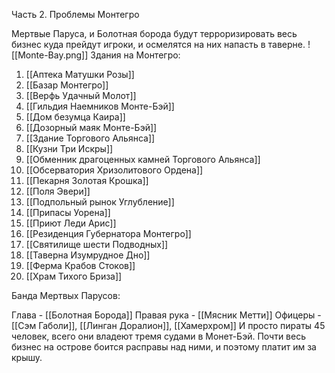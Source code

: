 Часть 2. Проблемы Монтегро

Мертвые Паруса, и Болотная борода будут терроризировать весь бизнес куда прейдут игроки, и осмелятся на них напасть в таверне.
![[Monte-Bay.png]]
Здания на Монтегро:
1. [[Аптека Матушки Розы]]
2. [[Базар Монтегро]]
3. [[Верфь Удачный Молот]]
4. [[Гильдия Наемников Монте-Бэй]]
5. [[Дом безумца Каира]]
6. [[Дозорный маяк Монте-Бэй]]
7. [[Здание Торгового Альянса]]
8. [[Кузни Три Искры]]
9. [[Обменник драгоценных камней Торгового Альянса]]
10. [[Обсерватория Хризолитового Ордена]]
11. [[Пекарня Золотая Крошка]]
12. [[Поля Эвери]]
13. [[Подпольный рынок Углубление]]
14. [[Припасы Уорена]]
15. [[Приют Леди Арис]]
16. [[Резиденция Губернатора Монтегро]]
17. [[Святилище шести Подводных]]
18. [[Таверна Изумрудное Дно]]
19. [[Ферма Крабов Стоков]]
20. [[Храм Тихого Бриза]]


Банда Мертвых Парусов: 

Глава - [[Болотная Борода]]
Правая рука - [[Мясник Метти]]
Офицеры - [[Сэм Габоли]], [[Линган Доралион]], [[Хамерхром]]
И просто пираты 45 человек, всего они владеют тремя судами в Монет-Бэй.
Почти весь бизнес на острове боится расправы над ними, и поэтому платит им за крышу. 
